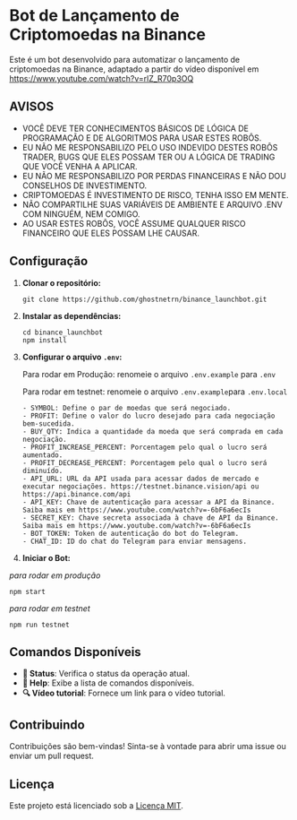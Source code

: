 # Bot de Lançamento de Criptomoedas na Binance

Este é um bot desenvolvido para automatizar o lançamento de criptomoedas na Binance, adaptado a partir do vídeo disponível em https://www.youtube.com/watch?v=rlZ_R70p3OQ

## AVISOS

- VOCÊ DEVE TER CONHECIMENTOS BÁSICOS DE LÓGICA DE PROGRAMAÇÃO E DE ALGORITMOS PARA USAR ESTES ROBÔS.
- EU NÃO ME RESPONSABILIZO PELO USO INDEVIDO DESTES ROBÔS TRADER, BUGS QUE ELES POSSAM TER OU A LÓGICA DE TRADING QUE VOCÊ VENHA A APLICAR.
- EU NÃO ME RESPONSABILIZO POR PERDAS FINANCEIRAS E NÃO DOU CONSELHOS DE INVESTIMENTO.
- CRIPTOMOEDAS É INVESTIMENTO DE RISCO, TENHA ISSO EM MENTE.
- NÃO COMPARTILHE SUAS VARIÁVEIS DE AMBIENTE E ARQUIVO .ENV COM NINGUÉM, NEM COMIGO.
- AO USAR ESTES ROBÔS, VOCÊ ASSUME QUALQUER RISCO FINANCEIRO QUE ELES POSSAM LHE CAUSAR.

## Configuração

1. **Clonar o repositório:**

   ```
   git clone https://github.com/ghostnetrn/binance_launchbot.git
   ```

2. **Instalar as dependências:**

   ```
   cd binance_launchbot
   npm install
   ```

3. **Configurar o arquivo `.env`:**

   Para rodar em Produção: renomeie o arquivo `.env.example` para `.env`

   Para rodar em testnet: renomeie o arquivo `.env.example`para `.env.local`

   ```
   - SYMBOL: Define o par de moedas que será negociado.
   - PROFIT: Define o valor do lucro desejado para cada negociação bem-sucedida.
   - BUY_QTY: Indica a quantidade da moeda que será comprada em cada negociação.
   - PROFIT_INCREASE_PERCENT: Porcentagem pelo qual o lucro será aumentado.
   - PROFIT_DECREASE_PERCENT: Porcentagem pelo qual o lucro será diminuído.
   - API_URL: URL da API usada para acessar dados de mercado e executar negociações. https://testnet.binance.vision/api ou https://api.binance.com/api
   - API_KEY: Chave de autenticação para acessar a API da Binance. Saiba mais em https://www.youtube.com/watch?v=-6bF6a6ecIs
   - SECRET_KEY: Chave secreta associada à chave de API da Binance. Saiba mais em https://www.youtube.com/watch?v=-6bF6a6ecIs
   - BOT_TOKEN: Token de autenticação do bot do Telegram.
   - CHAT_ID: ID do chat do Telegram para enviar mensagens.
   ```

4. **Iniciar o Bot:**

_para rodar em produção_

```
npm start
```

_para rodar em testnet_

```
npm run testnet
```

## Comandos Disponíveis

- **🧾 Status**: Verifica o status da operação atual.
- **📖 Help**: Exibe a lista de comandos disponíveis.
- **🔍 Vídeo tutorial**: Fornece um link para o vídeo tutorial.

## Contribuindo

Contribuições são bem-vindas! Sinta-se à vontade para abrir uma issue ou enviar um pull request.

## Licença

Este projeto está licenciado sob a [Licença MIT](LICENSE).

